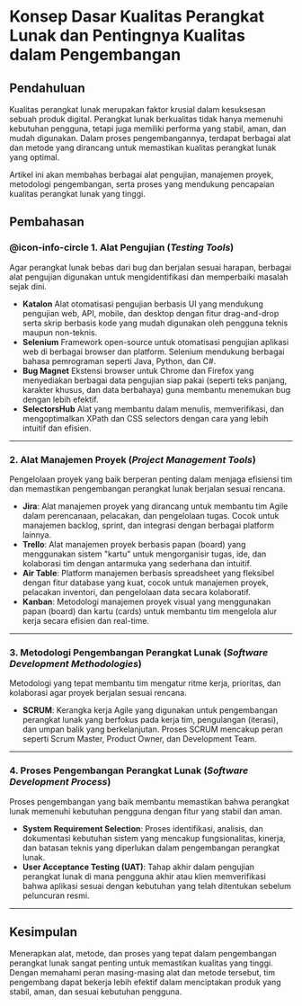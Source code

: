 # Konsep Dasar Kualitas Perangkat Lunak dan Pentingnya Kualitas dalam Pengembangan

## Pendahuluan
Kualitas perangkat lunak merupakan faktor krusial dalam kesuksesan sebuah produk digital. Perangkat lunak berkualitas tidak hanya memenuhi kebutuhan pengguna, tetapi juga memiliki performa yang stabil, aman, dan mudah digunakan. Dalam proses pengembangannya, terdapat berbagai alat dan metode yang dirancang untuk memastikan kualitas perangkat lunak yang optimal.

Artikel ini akan membahas berbagai alat pengujian, manajemen proyek, metodologi pengembangan, serta proses yang mendukung pencapaian kualitas perangkat lunak yang tinggi.

## Pembahasan
### @icon-info-circle **1. Alat Pengujian (_Testing Tools_)**
Agar perangkat lunak bebas dari bug dan berjalan sesuai harapan, berbagai alat pengujian digunakan untuk mengidentifikasi dan memperbaiki masalah sejak dini.
- **Katalon** 
    Alat otomatisasi pengujian berbasis UI yang mendukung pengujian web, API, mobile, dan desktop dengan fitur drag-and-drop serta skrip berbasis kode yang mudah digunakan oleh pengguna teknis maupun non-teknis.  
- **Selenium**
    Framework open-source untuk otomatisasi pengujian aplikasi web di berbagai browser dan platform. Selenium mendukung berbagai bahasa pemrograman seperti Java, Python, dan C#.  
- **Bug Magnet**
    Ekstensi browser untuk Chrome dan Firefox yang menyediakan berbagai data pengujian siap pakai (seperti teks panjang, karakter khusus, dan data berbahaya) guna membantu menemukan bug dengan lebih efektif.  
- **SelectorsHub**
    Alat yang membantu dalam menulis, memverifikasi, dan mengoptimalkan XPath dan CSS selectors dengan cara yang lebih intuitif dan efisien.

---

### **2. Alat Manajemen Proyek (_Project Management Tools_)**
Pengelolaan proyek yang baik berperan penting dalam menjaga efisiensi tim dan memastikan pengembangan perangkat lunak berjalan sesuai rencana.
- **Jira**: Alat manajemen proyek yang dirancang untuk membantu tim Agile dalam perencanaan, pelacakan, dan pengelolaan tugas. Cocok untuk manajemen backlog, sprint, dan integrasi dengan berbagai platform lainnya.  
- **Trello**: Alat manajemen proyek berbasis papan (board) yang menggunakan sistem "kartu" untuk mengorganisir tugas, ide, dan kolaborasi tim dengan antarmuka yang sederhana dan intuitif.  
- **Air Table**: Platform manajemen berbasis spreadsheet yang fleksibel dengan fitur database yang kuat, cocok untuk manajemen proyek, pelacakan inventori, dan pengelolaan data secara kolaboratif.  
- **Kanban**: Metodologi manajemen proyek visual yang menggunakan papan (board) dan kartu (cards) untuk membantu tim mengelola alur kerja secara efisien dan real-time.

---

### **3. Metodologi Pengembangan Perangkat Lunak (_Software Development Methodologies_)**
Metodologi yang tepat membantu tim mengatur ritme kerja, prioritas, dan kolaborasi agar proyek berjalan sesuai rencana.
- **SCRUM**: Kerangka kerja Agile yang digunakan untuk pengembangan perangkat lunak yang berfokus pada kerja tim, pengulangan (iterasi), dan umpan balik yang berkelanjutan. Proses SCRUM mencakup peran seperti Scrum Master, Product Owner, dan Development Team.

---

### **4. Proses Pengembangan Perangkat Lunak (_Software Development Process_)**
Proses pengembangan yang baik membantu memastikan bahwa perangkat lunak memenuhi kebutuhan pengguna dengan fitur yang stabil dan aman.
- **System Requirement Selection**: Proses identifikasi, analisis, dan dokumentasi kebutuhan sistem yang mencakup fungsionalitas, kinerja, dan batasan teknis yang diperlukan dalam pengembangan perangkat lunak.  
- **User Acceptance Testing (UAT)**: Tahap akhir dalam pengujian perangkat lunak di mana pengguna akhir atau klien memverifikasi bahwa aplikasi sesuai dengan kebutuhan yang telah ditentukan sebelum peluncuran resmi.

---

## Kesimpulan
Menerapkan alat, metode, dan proses yang tepat dalam pengembangan perangkat lunak sangat penting untuk memastikan kualitas yang tinggi. Dengan memahami peran masing-masing alat dan metode tersebut, tim pengembang dapat bekerja lebih efektif dalam menciptakan produk yang stabil, aman, dan sesuai kebutuhan pengguna.

